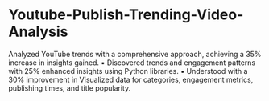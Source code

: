 # Youtube-Publish-Trending-Video-Analysis
Analyzed YouTube trends with a comprehensive approach, achieving a 35% increase in insights gained. ▪ Discovered trends and engagement patterns with 25% enhanced insights using Python libraries. ▪ Understood with a 30% improvement in Visualized data for categories, engagement metrics, publishing times, and title popularity.
